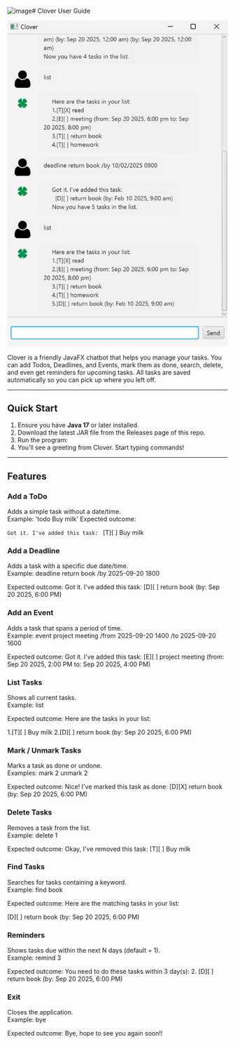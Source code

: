 <img width="500" height="201" alt="image" src="https://github.com/user-attachments/assets/238d958c-cc16-4046-ba86-9b4f2c75458a" /># Clover User Guide

![Clover UI](Ui.png)

Clover is a friendly JavaFX chatbot that helps you manage your tasks. You can add Todos, Deadlines, and Events, mark them as done, search, delete, and even get reminders for upcoming tasks. All tasks are saved automatically so you can pick up where you left off.

---

## Quick Start
1. Ensure you have **Java 17** or later installed.  
2. Download the latest JAR file from the Releases page of this repo.  
3. Run the program:
4. You’ll see a greeting from Clover. Start typing commands!

---

## Features

### Add a ToDo
Adds a simple task without a date/time.  
Example: 'todo Buy milk'
Expected outcome:

```Got it. I've added this task: ```
[T][ ] Buy milk



### Add a Deadline
Adds a task with a specific due date/time.  
Example:
deadline return book /by 2025-09-20 1800

Expected outcome:
Got it. I've added this task:
[D][ ] return book (by: Sep 20 2025, 6:00 PM)

### Add an Event
Adds a task that spans a period of time.  
Example:
event project meeting /from 2025-09-20 1400 /to 2025-09-20 1600

Expected outcome:
Got it. I've added this task:
[E][ ] project meeting (from: Sep 20 2025, 2:00 PM to: Sep 20 2025, 4:00 PM)

### List Tasks
Shows all current tasks.  
Example:
list

Expected outcome:
Here are the tasks in your list:

1.[T][ ] Buy milk
2.[D][ ] return book (by: Sep 20 2025, 6:00 PM)

### Mark / Unmark Tasks
Marks a task as done or undone.  
Examples:
mark 2
unmark 2

Expected outcome:
Nice! I've marked this task as done:
[D][X] return book (by: Sep 20 2025, 6:00 PM)


### Delete Tasks
Removes a task from the list.  
Example:
delete 1

Expected outcome:
Okay, I've removed this task:
[T][ ] Buy milk


### Find Tasks
Searches for tasks containing a keyword.  
Example:
find book


Expected outcome:
Here are the matching tasks in your list:

[D][ ] return book (by: Sep 20 2025, 6:00 PM)

### Reminders
Shows tasks due within the next N days (default = 1).  
Example:
remind 3


Expected outcome:
You need to do these tasks within 3 day(s):
2. [D][ ] return book (by: Sep 20 2025, 6:00 PM)


### Exit
Closes the application.  
Example:
bye

Expected outcome:
Bye, hope to see you again soon!!
